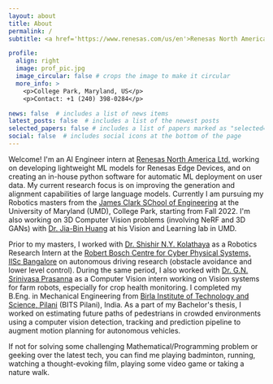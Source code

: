 ```yaml
---
layout: about
title: About
permalink: /
subtitle: <a href='https://www.renesas.com/us/en'>Renesas North America Ltd.</a> | <a href='https://umd.edu/'>University of Maryland</a> | <a href='https://www.bits-pilani.ac.in/'>BITS Pilani</a> 

profile:
  align: right
  image: prof_pic.jpg
  image_circular: false # crops the image to make it circular
  more_info: >
    <p>College Park, Maryland, US</p>
    <p>Contact: +1 (240) 398-0284</p>

news: false  # includes a list of news items
latest_posts: false  # includes a list of the newest posts
selected_papers: false # includes a list of papers marked as "selected={true}"
social: false  # includes social icons at the bottom of the page
---
```


Welcome! I'm an AI Engineer intern at [Renesas North America Ltd.](https://www.renesas.com/us/en) working on developing lightweight ML models for Renesas Edge Devices, and on creating an in-house python software for automatic ML deployment on user data. My current research focus is on improving the generation and alignment capabilities of large language models. Currently I am pursuing my Robotics masters from the [James Clark SChool of Engineering](https://eng.umd.edu/) at the University of Maryland (UMD), College Park, starting from Fall 2022. I'm also working on 3D Computer Vision problems (involving NeRF and 3D GANs) with [Dr. Jia-Bin Huang](https://jbhuang0604.github.io/#group) at his Vision and Learning lab in UMD.

Prior to my masters, I worked with [Dr. Shishir N.Y. Kolathaya](https://www.shishirny.com/) as a Robotics Research Intern at the [Robert Bosch Centre for Cyber Physical Systems, IISc Bangalore](https://cps.iisc.ac.in/) on autonomous driving research (obstacle avoidance and lower level control). During the same period, I also worked with [Dr. G.N. Srinivasa Prasanna](https://mahabalaganaka.iiitb.ac.in/people/prasanna.html) as a Computer Vision intern working on Vision systems for farm robots, especially for crop health monitoring. I completed my B.Eng. in Mechanical Engineering from [Birla Institute of Technology and Science, Pilani](https://www.bits-pilani.ac.in/) (BITS Pilani), India. As a part of my Bachelor's thesis, I worked on estimating future paths of pedestrians in crowded environments using a computer vision detection, tracking and prediction pipeline to augment motion planning for autonomous vehicles.

If not for solving some challenging Mathematical/Programming problem or geeking over the latest tech, you can find me playing badminton, running, watching a thought-evoking film, playing some video game or taking a nature walk.
